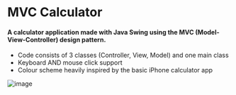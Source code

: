 <h1>MVC Calculator</h1>
<h4>A calculator application made with Java Swing using the MVC (Model-View-Controller) design pattern.</h4>
<ul>
  <li>Code consists of 3 classes (Controller, View, Model) and one main class</li>
  <li>Keyboard AND mouse click support</li>
  <li>Colour scheme heavily inspired by the basic iPhone calculator app</li>
</ul>

![image](https://github.com/em1lylauren/MVC-Calculator/assets/172649552/4da2e40c-c9a9-4f64-9aee-5183e3c9e3d9)
